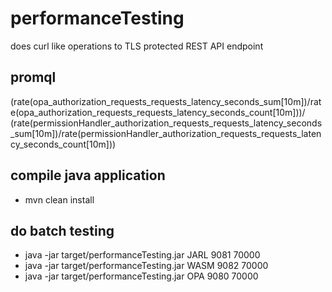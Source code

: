 # performanceTesting
does curl like operations to TLS protected REST API endpoint
## promql
(rate(opa_authorization_requests_requests_latency_seconds_sum[10m])/rate(opa_authorization_requests_requests_latency_seconds_count[10m]))/
(rate(permissionHandler_authorization_requests_requests_latency_seconds_sum[10m])/rate(permissionHandler_authorization_requests_requests_latency_seconds_count[10m]))

## compile java application
* mvn clean install 
## do batch testing 
* java -jar target/performanceTesting.jar JARL 9081 70000
* java -jar target/performanceTesting.jar WASM 9082 70000
* java -jar target/performanceTesting.jar OPA 9080 70000